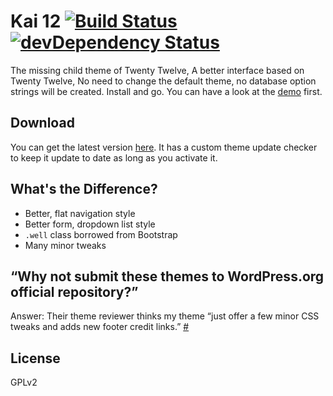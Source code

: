 # Kai 12 [![Build Status](https://travis-ci.org/sparanoid/kai-12.png)](https://travis-ci.org/sparanoid/kai-12) [![devDependency Status](https://david-dm.org/sparanoid/kai-12/dev-status.png)](https://david-dm.org/sparanoid/kai-12#info=devDependencies)

The missing child theme of Twenty Twelve, A better interface based on Twenty Twelve, No need to change the default theme, no database option strings will be created. Install and go. You can have a look at the [demo][demo] first.

## Download

You can get the latest version [here][dl]. It has a custom theme update checker to keep it update to date as long as you activate it.

## What's the Difference?

- Better, flat navigation style
- Better form, dropdown list style
- `.well` class borrowed from Bootstrap
- Many minor tweaks

## “Why not submit these themes to WordPress.org official repository?”

Answer: Their theme reviewer thinks my theme “just offer a few minor CSS tweaks and adds new footer credit links.” [#](http://themes.trac.wordpress.org/ticket/10728)

## License

GPLv2

[demo]: http://postholic.com/kai-12-demo/
[dl]: http://rsrc.sparanoid.com/download/kai-12.zip